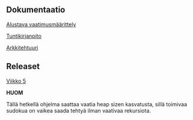 ## **Dokumentaatio**
[Alustava vaatimusmäärittely](https://github.com/SamiP7/ot-harjoitustyo/blob/master/dokumentaatio/vaatimusmaarittely.md)

[Tuntikirjanpito](https://github.com/SamiP7/ot-harjoitustyo/blob/master/dokumentaatio/tuntikirjanpito.md)

[Arkkitehtuuri](https://github.com/SamiP7/ot-harjoitustyo/blob/master/dokumentaatio/arkkitehtuuri.md)

## **Releaset**
[Viikko 5](https://github.com/SamiP7/ot-harjoitustyo/releases)

**HUOM**

Tällä hetkellä ohjelma saattaa vaatia heap sizen kasvatusta, sillä toimivaa sudokua on vaikea saada tehtyä ilman vaativaa rekursiota.
